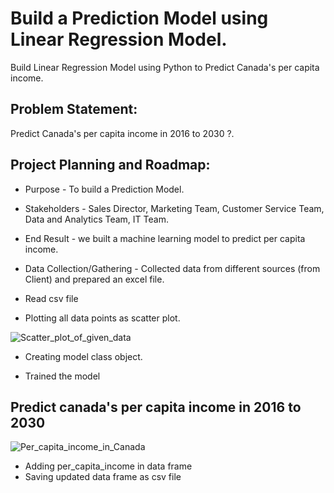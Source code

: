 # Build a Prediction Model using Linear Regression Model.

Build Linear Regression Model using Python to Predict Canada's per capita income.


## Problem Statement:
Predict Canada's per capita income in 2016 to 2030 ?.

## Project Planning and Roadmap:

- Purpose - To build a Prediction Model.

- Stakeholders - Sales Director, Marketing Team, Customer Service Team, Data and Analytics Team, IT Team. 

- End Result - we built a machine learning model to predict per capita income.

- Data Collection/Gathering - Collected data from different sources (from Client) and prepared an excel file. 

- Read csv file

- Plotting all data points as scatter plot.

![Scatter_plot_of_given_data](https://user-images.githubusercontent.com/122977758/227458288-c8ea0993-09ff-4b1f-b6b4-bfc58697e923.png)

- Creating model class object.

- Trained the model
## Predict canada's per capita income in 2016 to 2030 

![Per_capita_income_in_Canada](https://user-images.githubusercontent.com/122977758/227459434-44020d6b-b612-4ff2-a872-65638efae5c4.png)
- Adding per_capita_income in data frame
- Saving updated data frame as csv file
